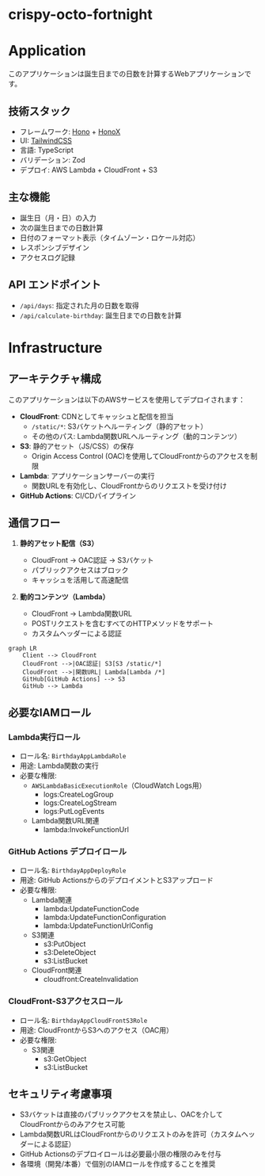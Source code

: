 # crispy-octo-fortnight

# Application

このアプリケーションは誕生日までの日数を計算するWebアプリケーションです。

## 技術スタック

- フレームワーク: [Hono](https://hono.dev/) + [HonoX](https://github.com/honojs/honox)
- UI: [TailwindCSS](https://tailwindcss.com/)
- 言語: TypeScript
- バリデーション: Zod
- デプロイ: AWS Lambda + CloudFront + S3

## 主な機能

- 誕生日（月・日）の入力
- 次の誕生日までの日数計算
- 日付のフォーマット表示（タイムゾーン・ロケール対応）
- レスポンシブデザイン
- アクセスログ記録

## API エンドポイント

- `/api/days`: 指定された月の日数を取得
- `/api/calculate-birthday`: 誕生日までの日数を計算

# Infrastructure

## アーキテクチャ構成

このアプリケーションは以下のAWSサービスを使用してデプロイされます：

- **CloudFront**: CDNとしてキャッシュと配信を担当
  - `/static/*`: S3バケットへルーティング（静的アセット）
  - その他のパス: Lambda関数URLへルーティング（動的コンテンツ）
- **S3**: 静的アセット（JS/CSS）の保存
  - Origin Access Control (OAC)を使用してCloudFrontからのアクセスを制限
- **Lambda**: アプリケーションサーバーの実行
  - 関数URLを有効化し、CloudFrontからのリクエストを受け付け
- **GitHub Actions**: CI/CDパイプライン

## 通信フロー

1. **静的アセット配信（S3）**
   - CloudFront → OAC認証 → S3バケット
   - パブリックアクセスはブロック
   - キャッシュを活用して高速配信

2. **動的コンテンツ（Lambda）**
   - CloudFront → Lambda関数URL
   - POSTリクエストを含むすべてのHTTPメソッドをサポート
   - カスタムヘッダーによる認証

```mermaid
graph LR
    Client --> CloudFront
    CloudFront -->|OAC認証| S3[S3 /static/*]
    CloudFront -->|関数URL| Lambda[Lambda /*]
    GitHub[GitHub Actions] --> S3
    GitHub --> Lambda
```

## 必要なIAMロール

### Lambda実行ロール
- ロール名: `BirthdayAppLambdaRole`
- 用途: Lambda関数の実行
- 必要な権限:
  - `AWSLambdaBasicExecutionRole`（CloudWatch Logs用）
    - logs:CreateLogGroup
    - logs:CreateLogStream
    - logs:PutLogEvents
  - Lambda関数URL関連
    - lambda:InvokeFunctionUrl

### GitHub Actions デプロイロール
- ロール名: `BirthdayAppDeployRole`
- 用途: GitHub ActionsからのデプロイメントとS3アップロード
- 必要な権限:
  - Lambda関連
    - lambda:UpdateFunctionCode
    - lambda:UpdateFunctionConfiguration
    - lambda:UpdateFunctionUrlConfig
  - S3関連
    - s3:PutObject
    - s3:DeleteObject
    - s3:ListBucket
  - CloudFront関連
    - cloudfront:CreateInvalidation

### CloudFront-S3アクセスロール
- ロール名: `BirthdayAppCloudFrontS3Role`
- 用途: CloudFrontからS3へのアクセス（OAC用）
- 必要な権限:
  - S3関連
    - s3:GetObject
    - s3:ListBucket

## セキュリティ考慮事項

- S3バケットは直接のパブリックアクセスを禁止し、OACを介してCloudFrontからのみアクセス可能
- Lambda関数URLはCloudFrontからのリクエストのみを許可（カスタムヘッダーによる認証）
- GitHub Actionsのデプロイロールは必要最小限の権限のみを付与
- 各環境（開発/本番）で個別のIAMロールを作成することを推奨
